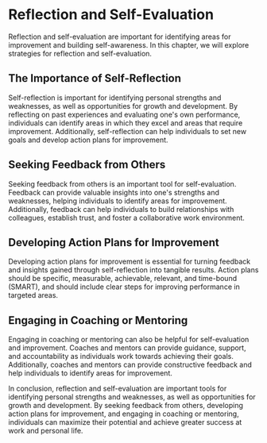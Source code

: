 Reflection and Self-Evaluation
=========================================================================================

Reflection and self-evaluation are important for identifying areas for improvement and building self-awareness. In this chapter, we will explore strategies for reflection and self-evaluation.

The Importance of Self-Reflection
---------------------------------

Self-reflection is important for identifying personal strengths and weaknesses, as well as opportunities for growth and development. By reflecting on past experiences and evaluating one's own performance, individuals can identify areas in which they excel and areas that require improvement. Additionally, self-reflection can help individuals to set new goals and develop action plans for improvement.

Seeking Feedback from Others
----------------------------

Seeking feedback from others is an important tool for self-evaluation. Feedback can provide valuable insights into one's strengths and weaknesses, helping individuals to identify areas for improvement. Additionally, feedback can help individuals to build relationships with colleagues, establish trust, and foster a collaborative work environment.

Developing Action Plans for Improvement
---------------------------------------

Developing action plans for improvement is essential for turning feedback and insights gained through self-reflection into tangible results. Action plans should be specific, measurable, achievable, relevant, and time-bound (SMART), and should include clear steps for improving performance in targeted areas.

Engaging in Coaching or Mentoring
---------------------------------

Engaging in coaching or mentoring can also be helpful for self-evaluation and improvement. Coaches and mentors can provide guidance, support, and accountability as individuals work towards achieving their goals. Additionally, coaches and mentors can provide constructive feedback and help individuals to identify areas for improvement.

In conclusion, reflection and self-evaluation are important tools for identifying personal strengths and weaknesses, as well as opportunities for growth and development. By seeking feedback from others, developing action plans for improvement, and engaging in coaching or mentoring, individuals can maximize their potential and achieve greater success at work and personal life.
